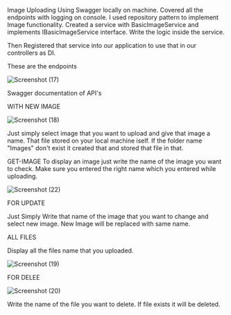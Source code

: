 Image Uploading Using Swagger locally on machine.
Covered all the endpoints with logging on console. I used repository pattern to implement Image functionality. 
Created a service with BasicImageService and implements IBasicImageService interface. Write the logic inside the service.

Then Registered that service into our application to use that in our controllers as DI.



These are the endpoints 

![Screenshot (17)](https://user-images.githubusercontent.com/116844484/198514501-86e1a38f-b1e3-4081-b1cf-57567de8d732.png)

Swagger documentation of API's 

WITH NEW IMAGE

![Screenshot (18)](https://user-images.githubusercontent.com/116844484/198515063-8cb974c4-b612-4f6f-a710-369b1d12455d.png)

Just simply select image that you want to upload and give that image a name. That file stored on your local machine iself. If the folder name "Images" don't exist it created that and stored that file in that.


GET-IMAGE
To display an image just write the name of the image you want to check. Make sure you entered the right name which you entered while uploading.


![Screenshot (22)](https://user-images.githubusercontent.com/116844484/198516796-f85e46c9-103d-4fc4-8aab-1d9adb861be0.png)


FOR UPDATE

Just Simply Write that name of the image that you want to change and select new image. New Image will be replaced with same name.


ALL FILES

Display all the files name that you uploaded.

![Screenshot (19)](https://user-images.githubusercontent.com/116844484/198516282-a9c8613c-f673-402c-859b-3018f36c2a2e.png)


FOR DELEE

![Screenshot (20)](https://user-images.githubusercontent.com/116844484/198516341-39bc1e84-f67b-48a6-b522-a8454c287bcc.png)

Write the name of the file you want to delete. If file exists it will be deleted.
